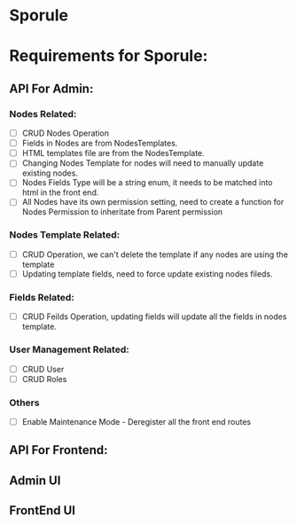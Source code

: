 # Sporule


# Requirements for Sporule:
## API For Admin:
### Nodes Related:
- [ ] CRUD Nodes Operation
- [ ] Fields in Nodes are from NodesTemplates.
- [ ] HTML templates file are from the NodesTemplate.
- [ ] Changing Nodes Template for nodes will need to manually update existing nodes.
- [ ] Nodes Fields Type will be a string enum, it needs to be matched into html in the front end.
- [ ] All Nodes have its own permission setting, need to create a function for Nodes Permission to inheritate from Parent permission

### Nodes Template Related:
- [ ] CRUD Operation, we can't delete the template if any nodes are using the template
- [ ] Updating template fields, need to force update existing nodes fileds.

### Fields Related:
- [ ] CRUD Feilds Operation, updating fields will update all the fields in nodes template. 

### User Management Related:
- [ ] CRUD User
- [ ] CRUD Roles

### Others
- [ ] Enable Maintenance Mode - Deregister all the front end routes

## API For Frontend:


## Admin UI

## FrontEnd UI
